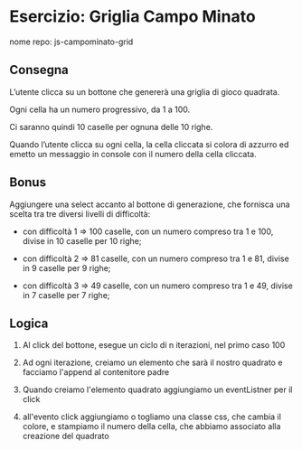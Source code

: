 # Esercizio: Griglia Campo Minato
nome repo: js-campominato-grid

## Consegna
L’utente clicca su un bottone che genererà una griglia di gioco quadrata.

Ogni cella ha un numero progressivo, da 1 a 100.

Ci saranno quindi 10 caselle per ognuna delle 10 righe.

Quando l’utente clicca su ogni cella, la cella cliccata si colora di azzurro ed emetto un messaggio in console con il numero della cella cliccata.

## Bonus
Aggiungere una select accanto al bottone di generazione, che fornisca una scelta tra tre diversi livelli di difficoltà:

- con difficoltà 1 => 100 caselle, con un numero compreso tra 1 e 100, divise in 10 caselle per 10 righe;

- con difficoltà 2 => 81 caselle, con un numero compreso tra 1 e 81, divise in 9 caselle per 9 righe;

- con difficoltà 3 => 49 caselle, con un numero compreso tra 1 e 49, divise in 7 caselle per 7 righe;

## Logica

1. Al click del bottone, esegue un ciclo di n iterazioni, nel primo caso 100

2. Ad ogni iterazione, creiamo un elemento che sarà il nostro quadrato e facciamo l'append al contenitore padre

3. Quando creiamo l'elemento quadrato aggiungiamo un eventListner per il click

4. all'evento click aggiungiamo o togliamo una classe css, che cambia il colore, e stampiamo il numero della cella, che abbiamo associato alla creazione del quadrato